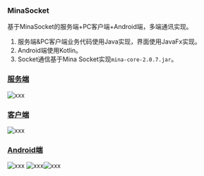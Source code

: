 ### MinaSocket

基于MinaSocket的服务端+PC客户端+Android端，多端通讯实现。

1. 服务端&PC客户端业务代码使用Java实现，界面使用JavaFx实现。
2. Android端使用Kotlin。
3. Socket通信基于Mina Socket实现```mina-core-2.0.7.jar```。

### [服务端](https://github.com/DeMonLiu623/Mina_Demon/tree/master/GooseServer)

![xxx](https://raw.githubusercontent.com/DeMonLiu623/Mina_Demon/master/img/img1.png)


### [客户端](https://github.com/DeMonLiu623/Mina_Demon/tree/master/GooseClient)

![xxx](https://raw.githubusercontent.com/DeMonLiu623/Mina_Demon/master/img/img2.png)



### [Android端](https://github.com/DeMonLiu623/Mina_Demon/tree/master/MinaApp)

![xxx](https://raw.githubusercontent.com/DeMonLiu623/Mina_Demon/master/img/img3.png)
![xxx](https://raw.githubusercontent.com/DeMonLiu623/Mina_Demon/master/img/img4.png)![xxx](https://raw.githubusercontent.com/DeMonLiu623/Mina_Demon/master/img/img5.png)

